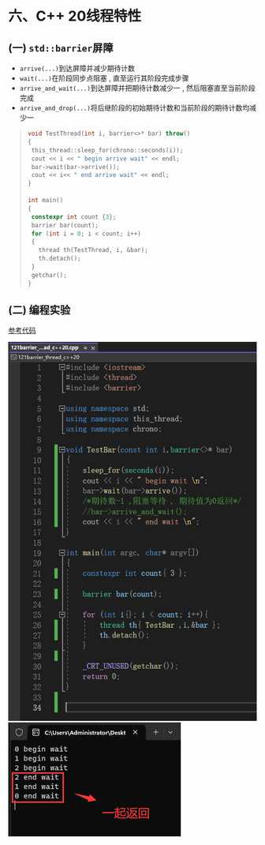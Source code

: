 # 六、C++ 20线程特性

## (一) `std::barrier`屏障

* `arrive(...)`到达屏障并减少期待计数
* `wait(...)`在阶段同步点阻塞 , 直至运行其阶段完成步骤
* `arrive_and_wait(...)`到达屏障并把期待计数减少一 , 然后阻塞直至当前阶段完成
* `arrive_and_drop(...)`将后继阶段的初始期待计数和当前阶段的期待计数均减少一

>```c++
>void TestThread(int i, barrier<>* bar) throw()
>{
>  this_thread::sleep_for(chrono::seconds(i));
>  cout << i << " begin arrive wait" << endl;
>  bar‐>wait(bar‐>arrive());
>  cout << i<< " end arrive wait" << endl;
>}
>
>int main()
>{
>  constexpr int count {3};
>  barrier bar(count);
>  for (int i = 0; i < count; i++)
>  {
>    thread th(TestThread, i, &bar);
>    th.detach();
>  }
>  getchar();
>}
>```

## (二) 编程实验

[参考代码](/code/121barrier_thread_cpp20)

<img src="./assets/image-20230802143602396.png" alt="image-20230802143602396" /> 

<img src="./assets/image-20230802143649809.png" alt="image-20230802143649809" /> 
